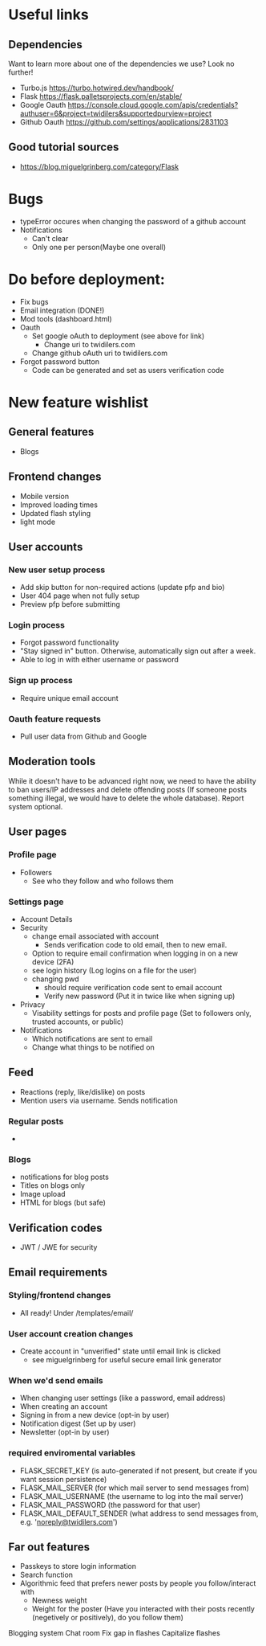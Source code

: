 # Useful links
## Dependencies
Want to learn more about one of the dependencies we use? Look no further!
* Turbo.js https://turbo.hotwired.dev/handbook/
* Flask https://flask.palletsprojects.com/en/stable/
* Google Oauth https://console.cloud.google.com/apis/credentials?authuser=6&project=twidilers&supportedpurview=project 
* Github Oauth https://github.com/settings/applications/2831103 

## Good tutorial sources
* https://blog.miguelgrinberg.com/category/Flask


# Bugs
* typeError occures when changing the password of a github account
* Notifications
    * Can't clear
    * Only one per person(Maybe one overall)

# Do before deployment:
* Fix bugs 
* Email integration (DONE!)
* Mod tools (dashboard.html)
* Oauth
    * Set google oAuth to deployment (see above for link)
        * Change uri to twidilers.com
    * Change github oAuth uri to twidilers.com
* Forgot password button
    * Code can be generated and set as users verification code


# New feature wishlist
## General features
* Blogs


## Frontend changes
* Mobile version
* Improved loading times
* Updated flash styling
* light mode


## User accounts
### New user setup process
* Add skip button for non-required actions (update pfp and bio)
* User 404 page when not fully setup
* Preview pfp before submitting
### Login process
* Forgot password functionality
* "Stay signed in" button. Otherwise, automatically sign out after a week.
* Able to log in with either username or password
### Sign up process
* Require unique email account
### Oauth feature requests
* Pull user data from Github and Google


## Moderation tools
While it doesn't have to be advanced right now, we need to have the ability to ban users/IP addresses and delete offending posts (If someone posts something illegal, we would have to delete the whole database). Report system optional.


## User pages
### Profile page
* Followers
    * See who they follow and who follows them
### Settings page
* Account Details
* Security
    * change email associated with account
        * Sends verification code to old email, then to new email.
    * Option to require email confirmation when logging in on a new device (2FA)
    * see login history (Log logins on a file for the user)
    * changing pwd 
        * should require verification code sent to email account
        * Verify new password (Put it in twice like when signing up)
* Privacy
    * Visability settings for posts and profile page (Set to followers only, trusted accounts, or public)
* Notifications
    * Which notifications are sent to email
    * Change what things to be notified on


## Feed
* Reactions (reply, like/dislike) on posts
* Mention users via username. Sends notification
### Regular posts
* 
### Blogs
* notifications for blog posts
* Titles on blogs only
* Image upload
* HTML for blogs (but safe)


## Verification codes
* JWT / JWE for security


## Email requirements
### Styling/frontend changes
* All ready! Under /templates/email/
### User account creation changes
* Create account in "unverified" state until email link is clicked
    * see miguelgrinberg for useful secure email link generator
### When we'd send emails
* When changing user settings (like a password, email address)
* When creating an account
* Signing in from a new device (opt-in by user)
* Notification digest (Set up by user)
* Newsletter (opt-in by user)
### required enviromental variables
* FLASK_SECRET_KEY (is auto-generated if not present, but create if you want session persistence)
* FLASK_MAIL_SERVER (for which mail server to send messages from)
* FLASK_MAIL_USERNAME (the username to log into the mail server)
* FLASK_MAIL_PASSWORD (the password for that user)
* FLASK_MAIL_DEFAULT_SENDER (what address to send messages from, e.g. 'noreply@twidilers.com')


## Far out features
* Passkeys to store login information
* Search function
* Algorithmic feed that prefers newer posts by people you follow/interact with
    * Newness weight
    * Weight for the poster (Have you interacted with their posts recently (negetively or positively), do you follow them)

Blogging system
Chat room
Fix gap in flashes
Capitalize flashes